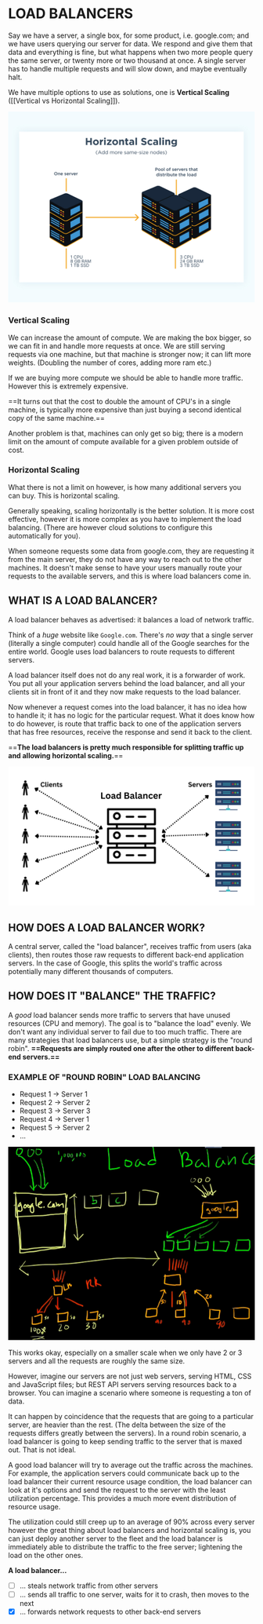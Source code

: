 # LOAD BALANCERS

Say we have a server, a single box, for some product, i.e. google.com; and we have users querying our server for data. We respond and give them that data and everything is fine, but what happens when two more people query the same server, or twenty more or two thousand at once. A single server has to handle multiple requests and will slow down, and maybe eventually halt.

We have multiple options to use as solutions, one is **Vertical Scaling** ([[Vertical vs Horizontal Scaling]]). 

![](assets/e189fdfdd9b2e197fd8e2428cf3bbf15.png)
### Vertical Scaling
We can increase the amount of compute. We are making the box bigger, so we can fit in and handle more requests at once. We are still serving requests via one machine, but that machine is stronger now; it can lift more weights. (Doubling the number of cores, adding more ram etc.)

If we are buying more compute we should be able to handle more traffic. However this is extremely expensive.

==It turns out that the cost to double the amount of CPU's in a single machine, is typically more expensive than just buying a second identical copy of the same machine.==

Another problem is that, machines can only get so big; there is a modern limit on the amount of compute available for a given problem outside of cost.

### Horizontal Scaling
What there is not a limit on however, is how many additional servers you can buy. This is horizontal scaling.

Generally speaking, scaling horizontally is the better solution. It is more cost effective, however it is more complex as you have to implement the load balancing. (There are however cloud solutions to configure this automatically for you).

When someone requests some data from google.com, they are requesting it from the main server, they do not have any way to reach out to the other machines. It doesn't make sense to have your users manually route your requests to the available servers, and this is where load balancers come in.

## WHAT IS A LOAD BALANCER?

A load balancer behaves as advertised: it balances a load of network traffic.

Think of a _huge_ website like `Google.com`. There's _no way_ that a single server (literally a single computer) could handle all of the Google searches for the entire world. Google uses load balancers to route requests to different servers.

A load balancer itself does not do any real work, it is a forwarder of work. You put all your application servers behind the load balancer, and all your clients sit in front of it and they now make requests to the load balancer.

Now whenever a request comes into the load balancer, it has no idea how to handle it; it has no logic for the particular request. What it does know how to do however, is route that traffic back to one of the application servers that has free resources, receive the response and send it back to the client.

==**The load balancers is pretty much responsible for splitting traffic up and allowing horizontal scaling.**==

![](assets/8903c0785f37b03d78febadde13d0196.png)
## HOW DOES A LOAD BALANCER WORK?

A central server, called the "load balancer", receives traffic from users (aka clients), then routes those raw requests to different back-end application servers. In the case of Google, this splits the world's traffic across potentially many different thousands of computers.

## HOW DOES IT "BALANCE" THE TRAFFIC?

A _good_ load balancer sends more traffic to servers that have unused resources (CPU and memory). The goal is to "balance the load" evenly. We don't want any individual server to fail due to too much traffic. There are many strategies that load balancers use, but a simple strategy is the "round robin". **==Requests are simply routed one after the other to different back-end servers.==**

### EXAMPLE OF "ROUND ROBIN" LOAD BALANCING

- Request 1 -> Server 1
- Request 2 -> Server 2
- Request 3 -> Server 3
- Request 4 -> Server 1
- Request 5 -> Server 2
- ...

![](assets/04cb81b4926587ac459afabeee96a199.png)

This works okay, especially on a smaller scale when we only have 2 or 3 servers and all the requests are roughly the same size.

However, imagine our servers are not just web servers, serving HTML, CSS and JavaScript files; but REST API servers serving resources back to a browser. You can imagine a scenario where someone is requesting a ton of data.

It can happen by coincidence that the requests that are going to a particular server, are heavier than the rest. (The delta between the size of the requests differs greatly between the servers). In a round robin scenario, a load balancer is going to keep sending traffic to the server that is maxed out. That is not ideal. 

A good load balancer will try to average out the traffic across the machines. For example, the application servers could communicate back up to the load balancer their current resource usage condition, the load balancer can look at it's options and send the request to the server with the least utilization percentage. This provides a much more event distribution of resource usage.

The utilization could still creep up to an average of 90% across every server however the great thing about load balancers and horizontal scaling is, you can just deploy another server to the fleet and the load balancer is immediately able to distribute the traffic to the free server; lightening the load on the other ones.

**A load balancer...**

- [ ] ... steals network traffic from other servers
- [ ] ... sends all traffic to one server, waits for  it to crash, then moves to the next
- [x] ... forwards network requests to other back-end servers